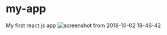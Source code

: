 # my-app
 My first react.js app
 ![screenshot from 2018-10-02 18-46-42](https://user-images.githubusercontent.com/36411279/46353186-3528aa00-c679-11e8-9610-ccfc995b9f65.png)



 
